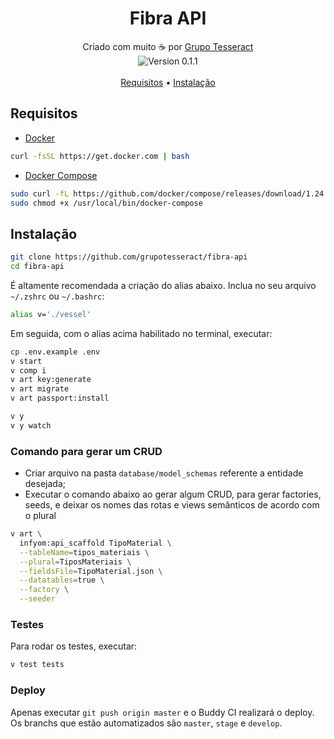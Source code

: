 <h1 align="center">Fibra API</h1>

<p align="center">
  Criado com muito ☕ por <a href="https://grupotesseract.com.br">Grupo Tesseract</a><br>
  <img src="https://img.shields.io/badge/version-0.0.1-5B7587.svg" align="center" alt="Version 0.1.1"><br>
  <br>
  <a href="#requisitos">Requisitos</a> •
  <a href="#instalação">Instalação</a>
</p>

## Requisitos

- [Docker](https://docs.docker.com/install/linux/docker-ce/ubuntu/#install-using-the-convenience-script)  

``` sh
curl -fsSL https://get.docker.com | bash
```

- [Docker Compose](https://docs.docker.com/compose/install/)

``` sh
sudo curl -fL https://github.com/docker/compose/releases/download/1.24.1/run.sh -o /usr/local/bin/docker-compose
sudo chmod +x /usr/local/bin/docker-compose
```

## Instalação

``` sh
git clone https://github.com/grupotesseract/fibra-api
cd fibra-api
```

É altamente recomendada a criação do alias abaixo. Inclua no seu arquivo `~/.zshrc` ou `~/.bashrc`:

``` sh
alias v='./vessel'
```

Em seguida, com o alias acima habilitado no terminal, executar:

``` sh
cp .env.example .env
v start
v comp i
v art key:generate
v art migrate
v art passport:install

v y
v y watch
```

### Comando para gerar um CRUD

- Criar arquivo na pasta `database/model_schemas` referente a entidade desejada;
- Executar o comando abaixo ao gerar algum CRUD, para gerar factories, seeds, e deixar os nomes das rotas e views semânticos de acordo com o plural

``` sh
v art \
  infyom:api_scaffold TipoMaterial \
  --tableName=tipos_materiais \
  --plural=TiposMateriais \
  --fieldsFile=TipoMaterial.json \
  --datatables=true \
  --factory \
  --seeder
```

### Testes

Para rodar os testes, executar:

``` sh
v test tests
```

### Deploy

Apenas executar `git push origin master` e o Buddy CI realizará o deploy. Os branchs que estão automatizados são `master`, `stage` e `develop`.
